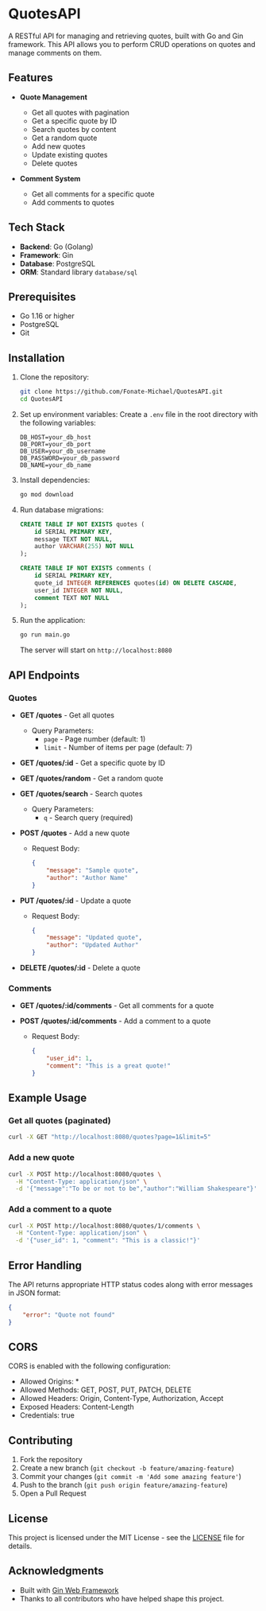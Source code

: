 # QuotesAPI

A RESTful API for managing and retrieving quotes, built with Go and Gin framework. This API allows you to perform CRUD operations on quotes and manage comments on them.

## Features

- **Quote Management**
  - Get all quotes with pagination
  - Get a specific quote by ID
  - Search quotes by content
  - Get a random quote
  - Add new quotes
  - Update existing quotes
  - Delete quotes

- **Comment System**
  - Get all comments for a specific quote
  - Add comments to quotes

## Tech Stack

- **Backend**: Go (Golang)
- **Framework**: Gin
- **Database**: PostgreSQL
- **ORM**: Standard library `database/sql`

## Prerequisites

- Go 1.16 or higher
- PostgreSQL
- Git

## Installation

1. Clone the repository:
   ```bash
   git clone https://github.com/Fonate-Michael/QuotesAPI.git
   cd QuotesAPI
   ```

2. Set up environment variables:
   Create a `.env` file in the root directory with the following variables:
   ```
   DB_HOST=your_db_host
   DB_PORT=your_db_port
   DB_USER=your_db_username
   DB_PASSWORD=your_db_password
   DB_NAME=your_db_name
   ```

3. Install dependencies:
   ```bash
   go mod download
   ```

4. Run database migrations:
   ```sql
   CREATE TABLE IF NOT EXISTS quotes (
       id SERIAL PRIMARY KEY,
       message TEXT NOT NULL,
       author VARCHAR(255) NOT NULL
   );

   CREATE TABLE IF NOT EXISTS comments (
       id SERIAL PRIMARY KEY,
       quote_id INTEGER REFERENCES quotes(id) ON DELETE CASCADE,
       user_id INTEGER NOT NULL,
       comment TEXT NOT NULL
   );
   ```

5. Run the application:
   ```bash
   go run main.go
   ```

   The server will start on `http://localhost:8080`

## API Endpoints

### Quotes

- **GET /quotes** - Get all quotes
  - Query Parameters:
    - `page` - Page number (default: 1)
    - `limit` - Number of items per page (default: 7)

- **GET /quotes/:id** - Get a specific quote by ID

- **GET /quotes/random** - Get a random quote

- **GET /quotes/search** - Search quotes
  - Query Parameters:
    - `q` - Search query (required)

- **POST /quotes** - Add a new quote
  - Request Body:
    ```json
    {
        "message": "Sample quote",
        "author": "Author Name"
    }
    ```

- **PUT /quotes/:id** - Update a quote
  - Request Body:
    ```json
    {
        "message": "Updated quote",
        "author": "Updated Author"
    }
    ```

- **DELETE /quotes/:id** - Delete a quote

### Comments

- **GET /quotes/:id/comments** - Get all comments for a quote

- **POST /quotes/:id/comments** - Add a comment to a quote
  - Request Body:
    ```json
    {
        "user_id": 1,
        "comment": "This is a great quote!"
    }
    ```

## Example Usage

### Get all quotes (paginated)
```bash
curl -X GET "http://localhost:8080/quotes?page=1&limit=5"
```

### Add a new quote
```bash
curl -X POST http://localhost:8080/quotes \
  -H "Content-Type: application/json" \
  -d '{"message":"To be or not to be","author":"William Shakespeare"}'
```

### Add a comment to a quote
```bash
curl -X POST http://localhost:8080/quotes/1/comments \
  -H "Content-Type: application/json" \
  -d '{"user_id": 1, "comment": "This is a classic!"}'
```

## Error Handling

The API returns appropriate HTTP status codes along with error messages in JSON format:

```json
{
    "error": "Quote not found"
}
```

## CORS

CORS is enabled with the following configuration:
- Allowed Origins: *
- Allowed Methods: GET, POST, PUT, PATCH, DELETE
- Allowed Headers: Origin, Content-Type, Authorization, Accept
- Exposed Headers: Content-Length
- Credentials: true

## Contributing

1. Fork the repository
2. Create a new branch (`git checkout -b feature/amazing-feature`)
3. Commit your changes (`git commit -m 'Add some amazing feature'`)
4. Push to the branch (`git push origin feature/amazing-feature`)
5. Open a Pull Request

## License

This project is licensed under the MIT License - see the [LICENSE](LICENSE) file for details.

## Acknowledgments

- Built with [Gin Web Framework](https://github.com/gin-gonic/gin)
- Thanks to all contributors who have helped shape this project.

